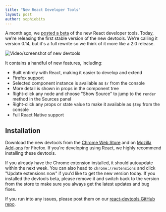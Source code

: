 ```yaml
---
title: "New React Developer Tools"
layout: post
author: sophiebits
---
```


A month ago, we [posted a beta](/react/blog/2015/08/03/new-react-devtools-beta.html) of the new React developer tools. Today, we're releasing the first stable version of the new devtools. We're calling it version 0.14, but it's a full rewrite so we think of it more like a 2.0 release.

![Video/screenshot of new devtools](/react/img/blog/devtools-full.gif)

It contains a handful of new features, including:

* Built entirely with React, making it easier to develop and extend
* Firefox support
* Selected component instance is available as `$r` from the console
* More detail is shown in props in the component tree
* Right-click any node and choose "Show Source" to jump to the `render` method in the Sources panel
* Right-click any props or state value to make it available as `$tmp` from the console
* Full React Native support

## Installation

Download the new devtools from the [Chrome Web Store](https://chrome.google.com/webstore/detail/react-developer-tools/fmkadmapgofadopljbjfkapdkoienihi) and on [Mozilla Add-ons](https://addons.mozilla.org/en-US/firefox/addon/react-devtools/) for Firefox. If you're developing using React, we highly recommend installing these devtools.

If you already have the Chrome extension installed, it should autoupdate within the next week. You can also head to `chrome://extensions` and click "Update extensions now" if you'd like to get the new version today. If you installed the devtools beta, please remove it and switch back to the version from the store to make sure you always get the latest updates and bug fixes.

If you run into any issues, please post them on our [react-devtools GitHub repo](https://github.com/facebook/react-devtools).
